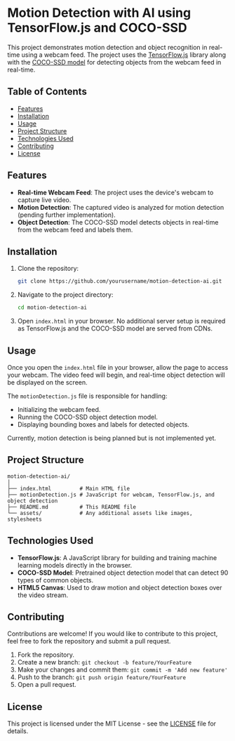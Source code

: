 
# Motion Detection with AI using TensorFlow.js and COCO-SSD

This project demonstrates motion detection and object recognition in real-time using a webcam feed. The project uses the [TensorFlow.js](https://www.tensorflow.org/js) library along with the [COCO-SSD model](https://github.com/tensorflow/tfjs-models/tree/master/coco-ssd) for detecting objects from the webcam feed in real-time.

## Table of Contents
- [Features](#features)
- [Installation](#installation)
- [Usage](#usage)
- [Project Structure](#project-structure)
- [Technologies Used](#technologies-used)
- [Contributing](#contributing)
- [License](#license)

## Features
- **Real-time Webcam Feed**: The project uses the device's webcam to capture live video.
- **Motion Detection**: The captured video is analyzed for motion detection (pending further implementation).
- **Object Detection**: The COCO-SSD model detects objects in real-time from the webcam feed and labels them.
  
## Installation
1. Clone the repository:
    ```bash
    git clone https://github.com/yourusername/motion-detection-ai.git
    ```

2. Navigate to the project directory:
    ```bash
    cd motion-detection-ai
    ```

3. Open `index.html` in your browser. No additional server setup is required as TensorFlow.js and the COCO-SSD model are served from CDNs.

## Usage
Once you open the `index.html` file in your browser, allow the page to access your webcam. The video feed will begin, and real-time object detection will be displayed on the screen.

The `motionDetection.js` file is responsible for handling:
- Initializing the webcam feed.
- Running the COCO-SSD object detection model.
- Displaying bounding boxes and labels for detected objects.

Currently, motion detection is being planned but is not implemented yet.

## Project Structure
```
motion-detection-ai/
│
├── index.html         # Main HTML file
├── motionDetection.js # JavaScript for webcam, TensorFlow.js, and object detection
├── README.md          # This README file
└── assets/            # Any additional assets like images, stylesheets
```

## Technologies Used
- **TensorFlow.js**: A JavaScript library for building and training machine learning models directly in the browser.
- **COCO-SSD Model**: Pretrained object detection model that can detect 90 types of common objects.
- **HTML5 Canvas**: Used to draw motion and object detection boxes over the video stream.

## Contributing
Contributions are welcome! If you would like to contribute to this project, feel free to fork the repository and submit a pull request.

1. Fork the repository.
2. Create a new branch: `git checkout -b feature/YourFeature`
3. Make your changes and commit them: `git commit -m 'Add new feature'`
4. Push to the branch: `git push origin feature/YourFeature`
5. Open a pull request.

## License
This project is licensed under the MIT License - see the [LICENSE](LICENSE) file for details.
